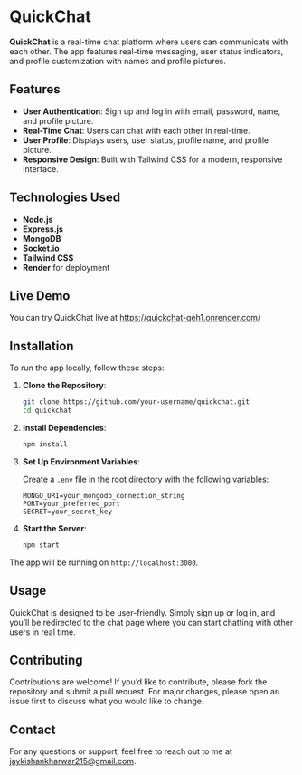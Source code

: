 # QuickChat

**QuickChat** is a real-time chat platform where users can communicate with each other. The app features real-time messaging, user status indicators, and profile customization with names and profile pictures.

## Features

- **User Authentication**: Sign up and log in with email, password, name, and profile picture.
- **Real-Time Chat**: Users can chat with each other in real-time.
- **User Profile**: Displays users, user status, profile name, and profile picture.
- **Responsive Design**: Built with Tailwind CSS for a modern, responsive interface.

## Technologies Used

- **Node.js**
- **Express.js**
- **MongoDB**
- **Socket.io**
- **Tailwind CSS**
- **Render** for deployment

## Live Demo

You can try QuickChat live at https://quickchat-qeh1.onrender.com/

## Installation

To run the app locally, follow these steps:

1. **Clone the Repository**:

   ```bash
   git clone https://github.com/your-username/quickchat.git
   cd quickchat
   ```

2. **Install Dependencies**:

   ```bash
   npm install
   ```

3. **Set Up Environment Variables**:

   Create a `.env` file in the root directory with the following variables:

   ```env
   MONGO_URI=your_mongodb_connection_string
   PORT=your_preferred_port
   SECRET=your_secret_key
   ```

4. **Start the Server**:

   ```bash
   npm start
   ```

The app will be running on `http://localhost:3000`.

## Usage

QuickChat is designed to be user-friendly. Simply sign up or log in, and you’ll be redirected to the chat page where you can start chatting with other users in real time.

## Contributing

Contributions are welcome! If you’d like to contribute, please fork the repository and submit a pull request. For major changes, please open an issue first to discuss what you would like to change.

## Contact

For any questions or support, feel free to reach out to me at [jaykishankharwar215@gmail.com](mailto:jaykishankharwar215@gmail.com).

